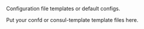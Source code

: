 Configuration file templates or default configs.

Put your confd or consul-template template files here.
